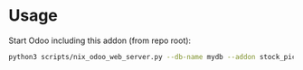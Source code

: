 # Usage

Start Odoo including this addon (from repo root):

```bash
python3 scripts/nix_odoo_web_server.py --db-name mydb --addon stock_picking_type_bypass_reservation
```
